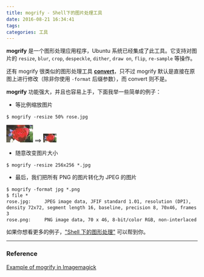 ```yaml
---
title: mogrify - Shell下的图片处理工具
date: 2016-08-21 16:34:41
tags:
categories: 工具
---
```


**mogrify** 是一个图形处理应用程序，Ubuntu 系统已经集成了此工具。它支持对图片的 `resize`, `blur`, `crop`, `despeckle`, `dither`, `draw on`, `flip`, `re-sample` 等操作。

还有 mogrify 很类似的图形处理工具 [**convert**][convert]，只不过 mogrify 默认是直接在原图上进行修改（除非你使用 `-format` 后缀参数），而 convert 则不是。

**mogrify** 功能强大，并且也容易上手，下面我举一些简单的例子：

- 等比例缩放图片

```
$ mogrify -resize 50% rose.jpg
```

![rose](https://github.com/yakir-Yang/yakir-Yang.github.io/blob/hexo/picture/tools/mogrify/rose.png) ==> ![After 50%](https://github.com/yakir-Yang/yakir-Yang.github.io/blob/hexo/picture/tools/mogrify/50%25-rose.png)


- 随意改变图片大小

```
$ mogrify -resize 256x256 *.jpg
```

- 最后，我们把所有 PNG 的图片转化为 JPEG 的图片

```
$ mogrify -format jpg *.png
$ file *
rose.jpg:     JPEG image data, JFIF standard 1.01, resolution (DPI), density 72x72, segment length 16, baseline, precision 8, 70x46, frames 3
rose.png:     PNG image data, 70 x 46, 8-bit/color RGB, non-interlaced
```

如果你想看更多的例子，["Shell 下的图形处理"][1] 可以帮到你。

-------------------

### **Reference**
[Example of mogrify in Imagemagick](http://www.imagemagick.org/script/mogrify.php)

[convert]: http://www.imagemagick.org/script/convert.php
[1]:http://www.ibm.com/developerworks/library/l-graf/?ca=dnt-428

